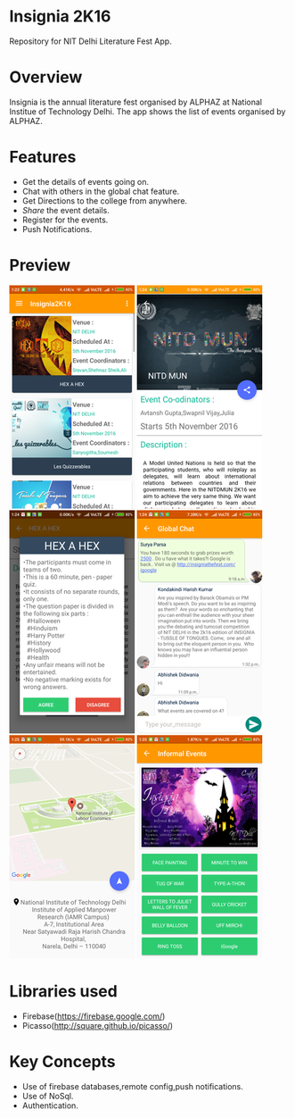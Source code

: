 # Insignia 2K16

Repository for NIT Delhi Literature Fest App.

# Overview 

Insignia is the annual literature fest organised by ALPHAZ at National Institue of Technology Delhi. The app shows the list of events organised by ALPHAZ. 

# Features

* Get the details of events going on.
* Chat with others in the global chat feature.
* Get Directions to the college from anywhere.
* *Share* the event details.
* Register for the events.
* Push Notifications.

# Preview        
![](https://raw.githubusercontent.com/suryachintu/Insignia2k16/master/app/src/main/assets/screensots/sc_1.png)
![](https://raw.githubusercontent.com/suryachintu/Insignia2k16/master/app/src/main/assets/screensots/sc_2.png)
![](https://raw.githubusercontent.com/suryachintu/Insignia2k16/master/app/src/main/assets/screensots/sc_3.png)
![](https://raw.githubusercontent.com/suryachintu/Insignia2k16/master/app/src/main/assets/screensots/sc_4.png)
![](https://raw.githubusercontent.com/suryachintu/Insignia2k16/master/app/src/main/assets/screensots/sc_5.png)
![](https://raw.githubusercontent.com/suryachintu/Insignia2k16/master/app/src/main/assets/screensots/sc_6.png)

# Libraries used
* Firebase(https://firebase.google.com/)
* Picasso(http://square.github.io/picasso/)

# Key Concepts
* Use of firebase databases,remote config,push notifications.
* Use of NoSql.
* Authentication.
